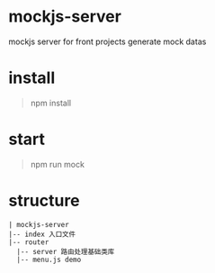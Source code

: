 # mockjs-server
mockjs server for front projects generate mock datas

# install
> npm install

# start
> npm run mock

# structure
```
| mockjs-server  
|-- index 入口文件
|-- router 
  |-- server 路由处理基础类库  
  |-- menu.js demo    
```